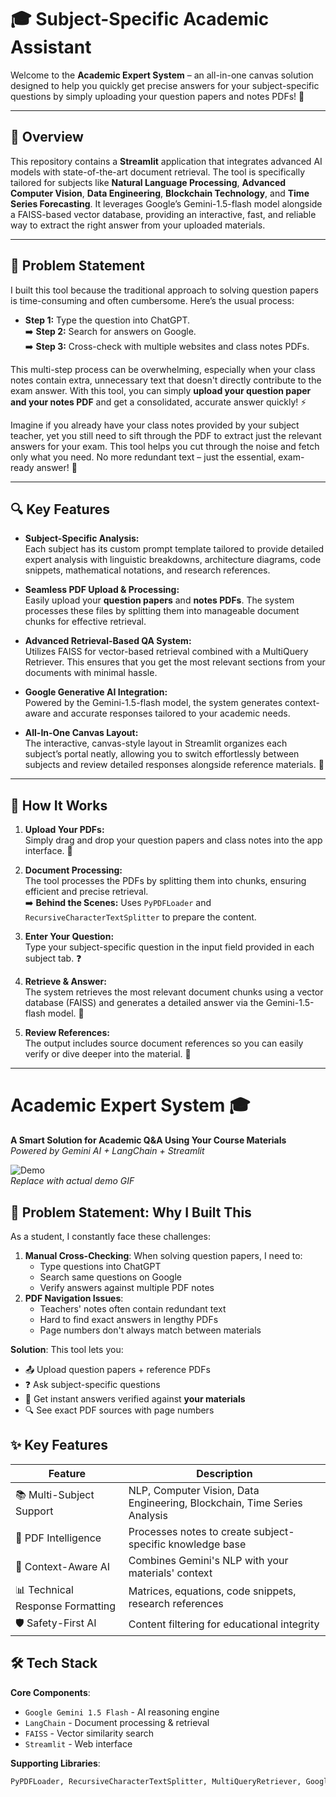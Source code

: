 # 🎓 Subject-Specific Academic Assistant

Welcome to the **Academic Expert System** – an all-in-one canvas solution designed to help you quickly get precise answers for your subject-specific questions by simply uploading your question papers and notes PDFs! 🚀

---

## 🌟 Overview

This repository contains a **Streamlit** application that integrates advanced AI models with state-of-the-art document retrieval. The tool is specifically tailored for subjects like **Natural Language Processing**, **Advanced Computer Vision**, **Data Engineering**, **Blockchain Technology**, and **Time Series Forecasting**. It leverages Google’s Gemini-1.5-flash model alongside a FAISS-based vector database, providing an interactive, fast, and reliable way to extract the right answer from your uploaded materials. 

---

## 📝 Problem Statement

I built this tool because the traditional approach to solving question papers is time-consuming and often cumbersome. Here’s the usual process:
  
- **Step 1:** Type the question into ChatGPT.  
  ➡️ **Step 2:** Search for answers on Google.  
  ➡️ **Step 3:** Cross-check with multiple websites and class notes PDFs.

This multi-step process can be overwhelming, especially when your class notes contain extra, unnecessary text that doesn't directly contribute to the exam answer. With this tool, you can simply **upload your question paper and your notes PDF** and get a consolidated, accurate answer quickly! ⚡

Imagine if you already have your class notes provided by your subject teacher, yet you still need to sift through the PDF to extract just the relevant answers for your exam. This tool helps you cut through the noise and fetch only what you need. No more redundant text – just the essential, exam-ready answer! 🎯

---

## 🔍 Key Features

- **Subject-Specific Analysis:**  
  Each subject has its custom prompt template tailored to provide detailed expert analysis with linguistic breakdowns, architecture diagrams, code snippets, mathematical notations, and research references.
  
- **Seamless PDF Upload & Processing:**  
  Easily upload your **question papers** and **notes PDFs**. The system processes these files by splitting them into manageable document chunks for effective retrieval.
  
- **Advanced Retrieval-Based QA System:**  
  Utilizes FAISS for vector-based retrieval combined with a MultiQuery Retriever. This ensures that you get the most relevant sections from your documents with minimal hassle.
  
- **Google Generative AI Integration:**  
  Powered by the Gemini-1.5-flash model, the system generates context-aware and accurate responses tailored to your academic needs.
  
- **All-In-One Canvas Layout:**  
  The interactive, canvas-style layout in Streamlit organizes each subject’s portal neatly, allowing you to switch effortlessly between subjects and review detailed responses alongside reference materials. 🎨

---

## 🔄 How It Works

1. **Upload Your PDFs:**  
   Simply drag and drop your question papers and class notes into the app interface. 📂

2. **Document Processing:**  
   The tool processes the PDFs by splitting them into chunks, ensuring efficient and precise retrieval.  
   ➡️ **Behind the Scenes:** Uses `PyPDFLoader` and `RecursiveCharacterTextSplitter` to prepare the content.

3. **Enter Your Question:**  
   Type your subject-specific question in the input field provided in each subject tab. ❓

4. **Retrieve & Answer:**  
   The system retrieves the most relevant document chunks using a vector database (FAISS) and generates a detailed answer via the Gemini-1.5-flash model. 🧠

5. **Review References:**  
   The output includes source document references so you can easily verify or dive deeper into the material. 🔎

---

# Academic Expert System 🎓

**A Smart Solution for Academic Q&A Using Your Course Materials**  
*Powered by Gemini AI + LangChain + Streamlit*

![Demo](https://via.placeholder.com/800x400?text=Academic+QA+System+Demo)  
*Replace with actual demo GIF*

## 📖 Problem Statement: Why I Built This
As a student, I constantly face these challenges:
1. **Manual Cross-Checking**: When solving question papers, I need to:
   - Type questions into ChatGPT
   - Search same questions on Google
   - Verify answers against multiple PDF notes
2. **PDF Navigation Issues**:
   - Teachers' notes often contain redundant text
   - Hard to find exact answers in lengthy PDFs
   - Page numbers don't always match between materials

**Solution**: This tool lets you:
- 📤 Upload question papers + reference PDFs
- ❓ Ask subject-specific questions
- 🚀 Get instant answers verified against **your materials**
- 🔍 See exact PDF sources with page numbers

## ✨ Key Features
| Feature | Description |
|---------|-------------|
| 📚 Multi-Subject Support | NLP, Computer Vision, Data Engineering, Blockchain, Time Series Analysis |
| 🔄 PDF Intelligence | Processes notes to create subject-specific knowledge base |
| 🧠 Context-Aware AI | Combines Gemini's NLP with your materials' context |
| 📊 Technical Response Formatting | Matrices, equations, code snippets, research references |
| 🛡️ Safety-First AI | Content filtering for educational integrity |

## 🛠️ Tech Stack
**Core Components**:
- `Google Gemini 1.5 Flash` - AI reasoning engine
- `LangChain` - Document processing & retrieval
- `FAISS` - Vector similarity search
- `Streamlit` - Web interface

**Supporting Libraries**:
```python
PyPDFLoader, RecursiveCharacterTextSplitter, MultiQueryRetriever, GoogleGenerativeAIEmbeddings
